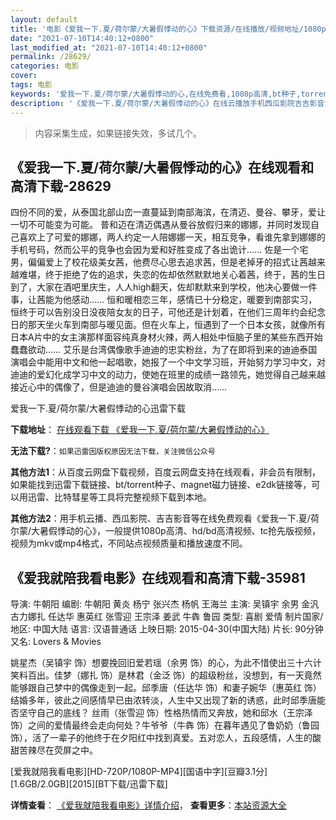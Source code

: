 ```yaml
---
layout: default
title: '电影《爱我一下.夏/荷尔蒙/大暑假悸动的心》下载资源/在线播放/视频地址/1080p/高清/蓝光'
date: "2021-07-10T14:40:12+0800"
last_modified_at: "2021-07-10T14:40:12+0800"
permalink: /28629/
categories: 电影
cover:
tags: 电影
keywords: '爱我一下.夏/荷尔蒙/大暑假悸动的心,在线免费看,1080p高清,bt种子,torrent,百度云盘,magnet,磁力链,迅雷下载资源'
description: '《爱我一下.夏/荷尔蒙/大暑假悸动的心》在线云播放手机西瓜影院吉吉影音免费看，1080p高清bd/hd未删减完整版和tc抢先枪版，mkv/mp4格式，附带bt/torrent种子、magnet/磁力链、百度云盘、网盘资源迅雷下载链接'
---
```


>内容采集生成，如果链接失效，多试几个。


## 《爱我一下.夏/荷尔蒙/大暑假悸动的心》在线观看和高清下载-28629

四份不同的爱，从泰国北部山峦一直蔓延到南部海滨，在清迈、曼谷、攀牙，爱让一切不可能变为可能。 普和迈在清迈偶遇从曼谷放假归来的娜娜，并同时发现自己喜欢上了可爱的娜娜，两人约定一人陪娜娜一天，相互竞争，看谁先拿到娜娜的手机号码，然而公平的竞争也会因为爱和好胜变成了各出诡计&hellip;… 佐是一个宅男，偏偏爱上了校花级美女茜，他费尽心思去追求茜，但是老掉牙的招式让茜越来越难堪，终于拒绝了佐的追求，失恋的佐却依然默默地关心着茜，终于，茜的生日到了，大家在酒吧里庆生，人人high翻天，佐却默默来到学校，他决心要做一件事，让茜能为他感动…… 恒和暖相恋三年，感情已十分稳定，暖要到南部实习，恒终于可以告别没日没夜陪女友的日子，可他还是计划着，在他们三周年约会纪念日的那天坐火车到南部与暖见面。但在火车上，恒遇到了一个日本女孩，就像所有日本A片中的女主演那样面容纯真身材火辣，两人相处中恒脑子里的某些东西开始蠢蠢欲动&hellip;… 艾乐是台湾偶像歌手迪迪的忠实粉丝，为了在即将到来的迪迪泰国演唱会中能用中文和他一起唱歌，她报了一个中文学习班，开始努力学习中文，对迪迪的爱幻化成学习中文的动力，使她在班里的成绩一路领先，她觉得自己越来越接近心中的偶像了，但是迪迪的曼谷演唱会因故取消&hellip;…


爱我一下.夏/荷尔蒙/大暑假悸动的心迅雷下载

**下载地址**： [在线观看下载 《爱我一下.夏/荷尔蒙/大暑假悸动的心》](https://www.993dy.com//vod-detail-id-19886.html) 


**无法下载?**：`如果迅雷因版权原因无法下载，关注微信公众号 `

**其他方法1**：从百度云网盘下载视频，百度云网盘支持在线观看，非会员有限制，如果能找到迅雷下载链接、bt/torrent种子、magnet磁力链接、e2dk链接等，可以用迅雷、比特彗星等工具将完整视频下载到本地。

**其他方法2**：用手机云播、西瓜影院、吉吉影音等在线免费观看《爱我一下.夏/荷尔蒙/大暑假悸动的心》，一般提供1080p高清、hd/bd高清视频、tc抢先版视频，视频为mkv或mp4格式，不同站点视频质量和播放速度不同。


## 《爱我就陪我看电影》在线观看和高清下载-35981

导演: 牛朝阳 编剧: 牛朝阳 黄炎 杨宁 张兴杰 杨帆 王海兰 主演: 吴镇宇 余男 金汎 古力娜扎 任达华 惠英红 张雪迎 王宗泽 姜武 牛犇 鲁园 类型: 喜剧 爱情 制片国家/地区: 中国大陆 语言: 汉语普通话 上映日期: 2015-04-30(中国大陆) 片长: 90分钟 又名: Lovers & Movies

姚星杰（吴镇宇 饰）想要挽回旧爱若瑶（余男 饰）的心，为此不惜使出三十六计笑料百出。佳梦（娜扎 饰）是林君（金泛 饰）的超级粉丝，没想到，有一天竟然能够跟自己梦中的偶像走到一起。邱季唐（任达华 饰）和妻子婉华（惠英红 饰）结婚多年，彼此之间感情早已由浓转淡，人生中又出现了新的诱惑，此时邱季唐能否坚守自己的底线？ 丝雨（张雪迎 饰）性格热情而又奔放，她和邱水（王宗泽 饰）之间的爱情最终会走向何处？牛爷爷（牛犇 饰）在暮年遇见了鲁奶奶（鲁园 饰），活了一辈子的他终于在夕阳红中找到真爱。五对恋人，五段感情，人生的酸甜苦辣尽在荧屏之中。


[爱我就陪我看电影][HD-720P/1080P-MP4][国语中字][豆瓣3.1分][1.6GB/2.0GB][2015][BT下载/迅雷下载]

**详情查看**： [《爱我就陪我看电影》详情介绍](/movie/35981/)， **查看更多**：[本站资源大全](/movie/t/all/)

